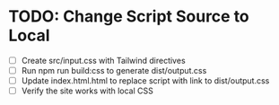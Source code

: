 # TODO: Change Script Source to Local

- [ ] Create src/input.css with Tailwind directives
- [ ] Run npm run build:css to generate dist/output.css
- [ ] Update index.html.html to replace script with link to dist/output.css
- [ ] Verify the site works with local CSS
